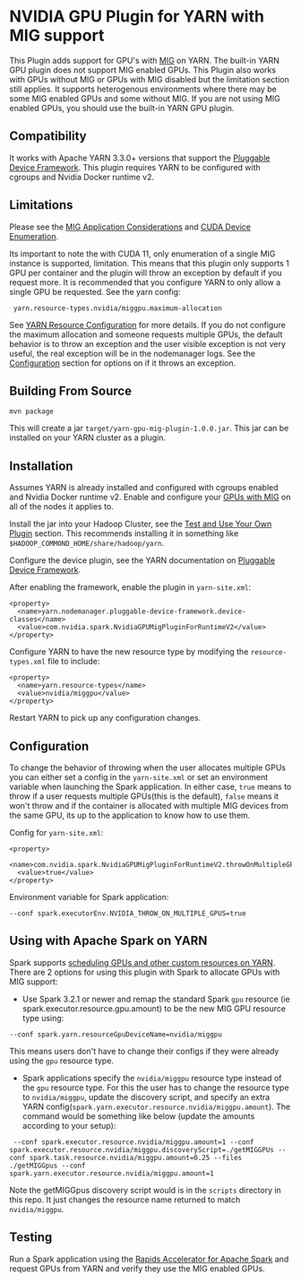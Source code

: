 # NVIDIA GPU Plugin for YARN with MIG support

This Plugin adds support for GPU's with [MIG](https://docs.nvidia.com/datacenter/tesla/mig-user-guide/) on YARN. The built-in YARN GPU plugin does not support MIG enabled GPUs.
This Plugin also works with GPUs without MIG or GPUs with MIG disabled but the limitation section still applies. It supports heterogenous environments where
there may be some MIG enabled GPUs and some without MIG. If you are not using MIG enabled GPUs, you should use the built-in YARN GPU plugin.

## Compatibility

It works with Apache YARN 3.3.0+ versions that support the [Pluggable Device Framework](https://hadoop.apache.org/docs/current/hadoop-yarn/hadoop-yarn-site/PluggableDeviceFramework.html). This plugin requires YARN to be configured with cgroups and Nvidia Docker runtime v2.

## Limitations

Please see the [MIG Application Considerations](https://docs.nvidia.com/datacenter/tesla/mig-user-guide/#app-considerations)
and [CUDA Device Enumeration](https://docs.nvidia.com/datacenter/tesla/mig-user-guide/index.html#cuda-visible-devices).

Its important to note the with CUDA 11, only enumeration of a single MIG instance is supported, limitation. This means that this plugin
only supports 1 GPU per container and the plugin will throw an exception by default if you request more.
It is recommended that you configure YARN to only allow a single GPU be requested. See the yarn config:
```
 yarn.resource-types.nvidia/miggpu.maximum-allocation
```
See [YARN Resource Configuration](https://hadoop.apache.org/docs/r3.3.1/hadoop-yarn/hadoop-yarn-site/ResourceModel.html) for more details.
If you do not configure the maximum allocation and someone requests multiple GPUs, the default behavior is to throw an exception and the user
visible exception is not very useful, the real exception will be in the nodemanager logs. See the [Configuration](#configuration) section for options on
if it throws an exception.

## Building From Source

```
mvn package 
```

This will create a jar `target/yarn-gpu-mig-plugin-1.0.0.jar`. This jar can be installed on your YARN cluster as a plugin.

## Installation

Assumes YARN is already installed and configured with cgroups enabled and Nvidia Docker runtime v2.
Enable and configure your [GPUs with MIG](https://docs.nvidia.com/datacenter/tesla/mig-user-guide/index.html) on all of the nodes it applies to.

Install the jar into your Hadoop Cluster, see the [Test and Use Your Own Plugin](https://hadoop.apache.org/docs/current/hadoop-yarn/hadoop-yarn-site/DevelopYourOwnDevicePlugin.html)
section. This recommends installing it in something like `$HADOOP_COMMOND_HOME/share/hadoop/yarn`.

Configure the device plugin, see the YARN documentation on [Pluggable Device Framework](https://hadoop.apache.org/docs/current/hadoop-yarn/hadoop-yarn-site/PluggableDeviceFramework.html).

After enabling the framework, enable the plugin in `yarn-site.xml`:

```
<property>
  <name>yarn.nodemanager.pluggable-device-framework.device-classes</name>
  <value>com.nvidia.spark.NvidiaGPUMigPluginForRuntimeV2</value>
</property>

```

Configure YARN to have the new resource type by modifying the `resource-types.xml` file to include:

```
<property>
  <name>yarn.resource-types</name>
  <value>nvidia/miggpu</value>
</property>
```

Restart YARN to pick up any configuration changes.

## Configuration

To change the behavior of throwing when the user allocates multiple GPUs you can either set a config in the `yarn-site.xml` or set
an environment variable when launching the Spark application. In either case, `true` means to throw if a user requests multiple
GPUs(this is the default), `false` means it won't throw and if the container is allocated with multiple MIG devices from the same
GPU, its up to the application to know how to use them.

Config for `yarn-site.xml`:
```
<property>
  <name>com.nvidia.spark.NvidiaGPUMigPluginForRuntimeV2.throwOnMultipleGPUs</name>
  <value>true</value>
</property>
```

Environment variable for Spark application:
```
--conf spark.executorEnv.NVIDIA_THROW_ON_MULTIPLE_GPUS=true
```

## Using with Apache Spark on YARN
Spark supports [scheduling GPUs and other custom resources on YARN](http://spark.apache.org/docs/latest/running-on-yarn.html#resource-allocation-and-configuration-overview). There are 2 options for using this plugin with Spark to allocate GPUs with MIG support: 

- Use Spark 3.2.1 or newer and remap the standard Spark `gpu` resource (ie spark.executor.resource.gpu.amount) to be the new MIG GPU resource type using:
```
--conf spark.yarn.resourceGpuDeviceName=nvidia/miggpu
```
This means users don't have to change their configs if they were already using the `gpu` resource type.

- Spark applications specify the `nvidia/miggpu` resource type instead of the `gpu` resource type. For this the user has to change the resource
type to `nvidia/miggpu`, update the discovery script, and specify an extra YARN config(`spark.yarn.executor.resource.nvidia/miggpu.amount`).
The command would be something like below (update the amounts according to your setup):
```
 --conf spark.executor.resource.nvidia/miggpu.amount=1 --conf spark.executor.resource.nvidia/miggpu.discoveryScript=./getMIGGPUs --conf spark.task.resource.nvidia/miggpu.amount=0.25 --files ./getMIGGpus --conf spark.yarn.executor.resource.nvidia/miggpu.amount=1
```
Note the getMIGGpus discovery script would is in the `scripts` directory in this repo. It just changes the resource name returned to match
`nvidia/miggpu`.

## Testing
Run a Spark application using the [Rapids Accelerator for Apache Spark](https://nvidia.github.io/spark-rapids/) and request GPUs
from YARN and verify they use the MIG enabled GPUs.
